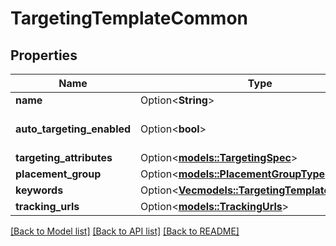 # TargetingTemplateCommon

## Properties

Name | Type | Description | Notes
------------ | ------------- | ------------- | -------------
**name** | Option<**String**> | targeting template name | [optional]
**auto_targeting_enabled** | Option<**bool**> | Enable auto-targeting for ad group. Also known as <a href=\"https://help.pinterest.com/en/business/article/expanded-targeting\" target=\"_blank\">\"expanded targeting\"</a>. | [optional][default to true]
**targeting_attributes** | Option<[**models::TargetingSpec**](TargetingSpec.md)> |  | [optional]
**placement_group** | Option<[**models::PlacementGroupType**](PlacementGroupType.md)> |  | [optional]
**keywords** | Option<[**Vec<models::TargetingTemplateKeyword>**](TargetingTemplateKeyword.md)> |  | [optional]
**tracking_urls** | Option<[**models::TrackingUrls**](TrackingUrls.md)> |  | [optional]

[[Back to Model list]](../README.md#documentation-for-models) [[Back to API list]](../README.md#documentation-for-api-endpoints) [[Back to README]](../README.md)


